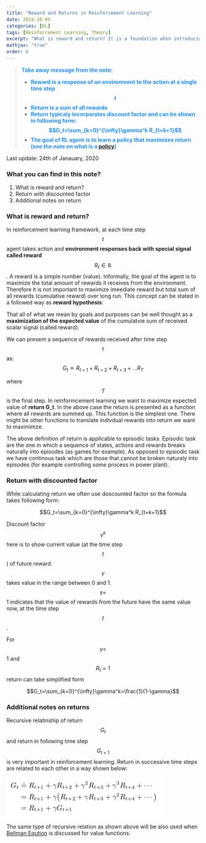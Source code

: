 ```yaml
---
title: "Reward and Returns in Reinforcement Learning"
date: 2019-10-05
categories: [RL]
tags: [Reinforcement Learning, Theory]
excerpt: "What is reward and return? It is a foundation when introducing concept of value function"
mathjax: "true"
order: 6
---
```


> <span style="color:dodgerblue">**Take away message from the note:**</span>
> * <span style="color:dodgerblue">**Reward is a response of an environment to the action at a single time step $$t$$**</span>
> * <span style="color:dodgerblue">**Return is a sum of all rewards**</span>
> * <span style="color:dodgerblue">**Return typicaly incorporates discount factor and can be shown in following form: $$G_t=\sum_{k=0}^{\infty}\gamma^k R_{t+k+1}$$**</span>
> * <span style="color:dodgerblue">**The goal of RL agent is to learn a policy that maximizes return (see the note on what is a [policy](http://www.damiankolmas.com/rl/Value-functions-and-policies/))**</span>

Last update: 24th of Janauary, 2020

### What you can find in this note?
1. What is reward and return?
2. Return with discounted factor
3. Additional notes on return

### What is reward and return?

In reinforcement learning framework, at each time step $$t$$ agent takes action and **environment responses back with special signal called reward** $$R_t\in\mathbb{R}$$. A reward is a simple number (value). Informally, the goal of the agent is to maximize the total amount of rewards it receives from the environment. Therefore it is not important to maximize imeediate reward but total sum of all rewards (cumulative reward) over long run. This concept can be stated in a followed way as **reward hypothesis**:

That all of what we mean by goals and purposes can be well thought as a **maximization of the expected value** of the cumulatvie sum of received scalar signal (called reward).

We can present a sequence of rewards received after time step $$t$$ as:
$$ G_t \doteq R_{t+1} + R_{t+2} + R_{t+3} + ... R_T$$

where $$T$$ is the final step. In reinformcement learning we want to maximize expected value of **return G_t**. In the above case the return is presented as a function where all rewards are summed up. This function is the simplest one. There might be other functions to translate indivdual rewards into return we want to maximimze.

The above definition of return is applicable to episodic tasks. Episodic task are the one in which a sequence of states, actions and rewards breaks naturally into episodes (as games for example). As opposed to epsiodic task we have continous task which are those that cannot be broken naturaly into episodes (for example controlling some process in power plant).

### Return with discounted factor

While calculating return we often use doscounted factor so the formula takes following form:

$$G_t=\sum_{k=0}^{\infty}\gamma^k R_{t+k+1}$$ 

Discount factor $$\gamma^k$$ here is to show current value (at the time step $$t$$) of future reward. $$\gamma$$ takes value in the range between 0 and 1. $$\gamma=$$1 indicates that the value of rewards from the future have the same value now, at the time step $$t$$.

For $$\gamma<$$1 and $$R_t=1$$ return can take simplified form

$$G_t=\sum_{k=0}^{\infty}\gamma^k=\frac{1}{1-\gamma}$$

### Additional notes on returns

Recursive relatinship of return $$G_t$$ and return in following time step $$G_{t+1}$$ is very important in reinforcement learning. Return in successive time steps are related to each other in a way shown below:

![image](/images/returns_recursive_relationship.png)

The same type of recursive relation as shown above will be also used when [Bellman Eqution](http://www.damiankolmas.com/rl/Bellman-Equations-Introduction/#) is discussed for value functions.
